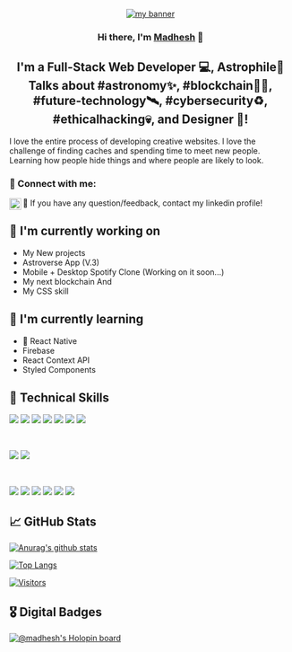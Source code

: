 <p align="center">
  <a href="https://www.yushi.dev/" target="_blank" rel="noreferrer"><img src="https://lh3.googleusercontent.com/qKmnMFzbsQiPd2FIBRh2MmpMmoN6AjUgN_1gJ6kANFtzRt2zBEJpPrYputr8AHk1aS3JrgL3fhDzEk98PHmvBrUN_qy6vuToMV-VbfEB__V6uha3xCQgm_qWeylJhOyWXw=w1280" alt="my banner"></a>
</p>

<h3 align="center">
Hi there, I'm <a href="https://www.linkedin.com/in/madhesh-v/" target="_blank" rel="noreferrer">Madhesh</a> 👋
</h3>

<h2 align="center">
I'm a Full-Stack Web Developer 💻, Astrophile🌌 Talks about #astronomy✨, #blockchain👨‍💻, #future-technology🛰, #cybersecurity♻️, #ethicalhacking💀, and Designer 🎨!
</h2> 

I love the entire process of developing creative websites. I love the challenge of finding caches and spending time to meet new people. Learning how people hide things and where people are likely to look.

### 🤝 Connect with me:

💬 If you have any question/feedback, contact my linkedin profile!
<a href="https://www.linkedin.com/in/madhesh-v/"><img align="left" src="https://raw.githubusercontent.com/yushi1007/yushi1007/main/images/linkedin.svg" alt="Yu Shi | LinkedIn" width="21px"/></a>
 </br>

## 🔭 I'm currently working on

- My New projects
- Astroverse App (V.3)
- Mobile + Desktop Spotify Clone (Working on it soon...)
- My next blockchain And
- My CSS skill

## 🌱 I'm currently learning

- 📱 React Native
- Firebase
- React Context API
- Styled Components  

## 💼 Technical Skills

![](https://img.shields.io/badge/Code-Python-informational?style=flat&logo=Python&color=6495ED)
![](https://img.shields.io/badge/Code-React-informational?style=flat&logo=react&color=61DAFB)
![](https://img.shields.io/badge/Code-Redux-informational?style=flat&logo=Redux&color=764ABC)
![](https://img.shields.io/badge/Code-JavaScript-informational?style=flat&logo=JavaScript&color=F7DF1E)
![](https://img.shields.io/badge/Code-HTML5-informational?style=flat&logo=HTML5&color=E34F26)
![](https://img.shields.io/badge/Code-MySQL-informational?style=flat&logo=MySQL&color=336791)
![](https://img.shields.io/badge/Code-SQLite-informational?style=flat&logo=SQLite&color=003B57)

</br>

![](https://img.shields.io/badge/Style-Bootstrap-informational?style=flat&logo=Bootstrap&color=7952B3)
![](https://img.shields.io/badge/Style-CSS3-informational?style=flat&logo=CSS3&color=1572B6)


</br>

![](https://img.shields.io/badge/Tools-Figma-informational?style=flat&logo=Figma&color=F24E1E)
![](https://img.shields.io/badge/Tools-NPM-informational?style=flat&logo=NPM&color=CB3837)
![](https://img.shields.io/badge/Tools-Heroku-informational?style=flat&logo=Heroku&color=430098)
![](https://img.shields.io/badge/Tools-Netlify-informational?style=flat&logo=netlify&color=00C7B7)
![](https://img.shields.io/badge/Tools-Git-informational?style=flat&logo=Git&color=F05032)
![](https://img.shields.io/badge/Tools-GitHub-informational?style=flat&logo=GitHub&color=181717)


## 📈 GitHub Stats 

[![Anurag's github stats](https://github-readme-stats.vercel.app/api?username=Madhesh)](https://github.com/Madhesh-V)

[![Top Langs](https://github-readme-stats.vercel.app/api/top-langs/?username=Madhesh-V&layout=compact)](https://github.com/Madhesh-V)

[![Visitors](https://visitor-badge.glitch.me/badge?page_id=Madhesh-V.Madhesh-V)](https://github.com/Madhesh-V)

## 🎖️ Digital Badges 

[![@madhesh's Holopin board](https://holopin.me/madhesh)](https://holopin.io/@madhesh)

